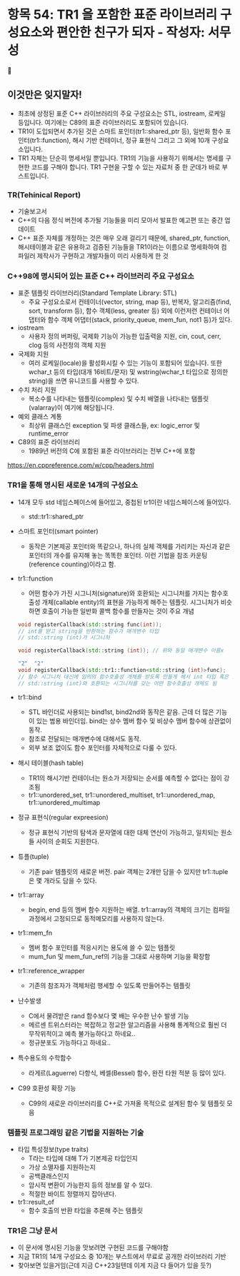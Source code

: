  # 항목 54: TR1 을 포함한 표준 라이브러리 구성요소와 편안한 친구가 되자 - 작성자: 서무성

<aside>
🔎

# 이것만은 잊지말자!

- 최초에 상정된 표준 C++ 라이브러리의 주요 구성요소는 STL, iostream, 로케일 등입니다. 여기에는 C89의 표준 라이브러리도 포함되어 있습니다.
- TR1이 도입되면서 추가된 것은 스마트 포인터(tr1::shared_ptr 등), 일반화 함수 포인터(tr1::function), 해시 기반 컨테이너, 정규 표현식 그리고 그 외에 10개 구성요소입니다.
- TR1 자체는 단순히 명세서일 뿐입니다. TR1의 기능을 사용하기 위해서는 명세를 구현한 코드를 구해야 합니다. TR1 구현을 구할 수 있는 자료처 중 한 군데가 바로 부스트입니다.
</aside>

### TR(Tehinical Report)

- 기술보고서
- C++의 다음 정식 버전에 추가될 기능들을 미리 모아서 발표한 예고편 또는 중간 업데이트
- C++ 표준 자체를 개정하는 것은 매우 오래 걸리기 때문에, shared_ptr, function, 해시테이블과 같은 유용하고 검증된 기능들을 TR1이라는 이름으로 명세화하여 컴파일러 제작사가 구현하고 개발자들이 미리 사용하게 한 것

### C++98에 명시되어 있는 표준 C++ 라이브러리 주요 구성요소

- 표준 템플릿 라이브러리(Standard Template Library: STL)
    - 주요 구성요소로서 컨테이너(vector, string, map 등), 반복자, 알고리즘(find, sort, transform 등), 함수 객체(less, greater 등) 외에 이런저런 컨테이너 어댑터와 함수 객체 어댑터(stack, priority_queue, mem_fun, not1 등)가 있다.
- iostream
    - 사용자 정의 버퍼링, 국제화 기능이 가능한 입출력을 지원, cin, cout, cerr, clog 등의 사전정의 객체 지원
- 국제화 지원
    - 여러 로케일(locale)을 활성화시킬 수 있는 기능이 포함되어 있습니다. 또한 wchar_t 등의 타입(대개 16비트/문자) 및 wstring(wchar_t 타입으로 정의한 string)을 쓰면 유니코드를 사용할 수 있다.
- 수치 처리 지원
    - 복소수를 나타내는 템플릿(complex) 및 수치 배열을 나타내는 탬플릿(valarray)이 여기에 해당됩니다.
- 예외 클래스 계통
    - 최상위 클래스인 exception 및 파생 클래스들, ex: logic_error 및 runtime_error
- C89의 표준 라이브러리
    - 1989년 버전의 C에 포함된 표준 라이브러리는 전부 C++에 포함

https://en.cppreference.com/w/cpp/headers.html

### TR1을 통해 명시된 새로운 14개의 구성요소

- 14개 모두 std 네임스페이스에 들어있고, 중첩된 tr1이란 네임스페이스에 들어있다.
    - std::tr1::shared_ptr
- 스마트 포인터(smart pointer)
    - 동작은 기본제공 포인터와 똑같으나, 하나의 실체 객체를 가리키는 자신과 같은 포인터의 개수를 유지해 놓는 똑똑한 포인터. 이런 기법을 참조 카운팅(reference counting)이라고 함.
- tr1::function
    - 어떤 함수가 가진 시그니처(signature)와 호환되는 시그니처를 가지는 함수호출성 개체(callable entity)의 표현을 가능하게 해주는 템플릿. 시그니처가 비슷하면 호출이 가능한 일반화 콜백 함수를 만들자는 것이 주요 개념
    
    ```cpp
    void registerCallback(std::string func(int));
    // int를 받고 string을 반환하는 함수가 매개변수 타입
    // std::string (int)가 시그니처
    
    void registerCallback(std::string (int)); // 위와 동일 매개변수 이름x
    
    "2"  "2"
    void registerCallback(std::tr1::function<std::string (int)>func);
    // 함수 시그니처 대신에 임의의 함수호출성 개체를 받도록 만들게 해서 int 타입 혹은 int로 변환이 가능한 어떤 타입도 전달받으며 string 혹은 string으로 변환이 가능한 타입도 반환할 수 있는 함수를 registerCallback의 매개변수로 설정
    // std::string (int)와 호환되는 시그니처를 갖는 어떤 함수호출성 개체도 됨
    ```
    
- tr1::bind
    - STL 바인더로 사용되는 bind1st, bind2nd와 동작은 같음. 근데 더 많은 기능이 있는 범용 바인더임. bind는 상수 멤버 함수 및 비상수 멤버 함수에 상관없이 동작.
    - 참조로 전달되는 매개변수에 대해서도 동작.
    - 외부 보조 없이도 함수 포인터를 자체적으로 다룰 수 있다.
- 해시 테이블(hash table)
    - TR1의 해시기반 컨테이너는 원소가 저장되는 순서를 예측할 수 없다는 점이 강조됨
    - tr1::unordered_set, tr1::unordered_multiset, tr1::unordered_map, tr1::unordered_multimap
- 정규 표현식(regular expreesion)
    - 정규 표현식 기반의 탐색과 문자열에 대한 대체 연산이 가능하고, 일치되는 원소들 사이의 순회도 지원한다.
- 튜플(tuple)
    - 기존 pair 템플릿의 새로운 버전. pair 객체는 2개만 담을 수 있지만 tr1::tuple은 몇 개라도 담을 수 있다.
- tr1::array
    - begin, end 등의 멤버 함수 지원하는 배열. tr1::array의 객체의 크기는 컴파일 과정에서 고정되므로 동적메모리를 사용하지 않는다.
- tr1::mem_fn
    - 멤버 함수 포인터를 적응시키는 용도에 쓸 수 있는 템플릿
    - mum_fun 및 mem_fun_ref의 기능을 그대로 사용하며 기능을 확장함
- tr1::reference_wrapper
    - 기존의 참조자가 객체처럼 행세할 수 있도록 만들어주는 템플릿
- 난수발생
    - C에서 물려받은 rand 함수보다 몇 배는 우수한 난수 발생 기능
    - 메르센 트위스터라는 복잡하고 정교한 알고리즘을 사용해 통계적으로 훨씬 더 무작위적이고 예측 불가능하다고 하네요..
    - 정규분포도 가능하다고 하네요..
- 특수용도의 수학함수
    - 라게르(Laguerre) 다항식, 베셀(Bessel) 함수, 완전 타원 적분 등 많이 있다.
- C99 호환성 확장 기능
    - C99의 새로운 라이브러리를 C++로 가져올 목적으로 설계된 함수 및 템플릿 모음

### 템플릿 프로그래밍 같은 기법을 지원하는 기술

- 타입 특성정보(type traits)
    - T라는 타입에 대해 T가 기본제공 타입인지
    - 가상 소멸자를 지원하는지
    - 공백클래스인지
    - 암시적 변환이 가능한지 등의 정보를 알 수 있다.
    - 적절한 바이트 정렬까지 잡아낸다.
- tr1::result_of
    - 함수 호출의 반환 타입을 추론해 주는 템플릿

### TR1은 그냥 문서

- 이 문서에 명시된 기능을 맛보려면 구현된 코드를 구해야함
- 지금 TR1의 14개 구성요소 중 10개는 부스트에서 무료로 공개한 라이브러리 기반
- 찾아보면 있을거임(근데 지금 C++23일텐데 이게 지금 다 들어가 있을 듯?)